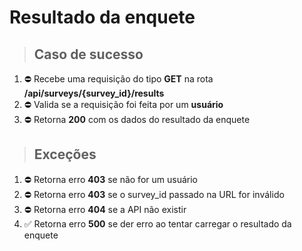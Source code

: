 # Resultado da enquete

> ## Caso de sucesso

1. ⛔️ Recebe uma requisição do tipo **GET** na rota **/api/surveys/{survey_id}/results**
2. ⛔️ Valida se a requisição foi feita por um **usuário**
3. ⛔️ Retorna **200** com os dados do resultado da enquete

> ## Exceções

1. ⛔️ Retorna erro **403** se não for um usuário
2. ⛔️ Retorna erro **403** se o survey_id passado na URL for inválido
3. ⛔️ Retorna erro **404** se a API não existir
4. ✅ Retorna erro **500** se der erro ao tentar carregar o resultado da enquete
